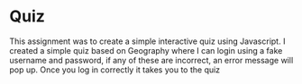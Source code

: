 # Quiz
This assignment was to create a simple interactive quiz using Javascript. I created a simple quiz based on Geography where I can login using a fake username and password, if any of these are incorrect, an error message will pop up. Once you log in correctly it takes you to the quiz 
